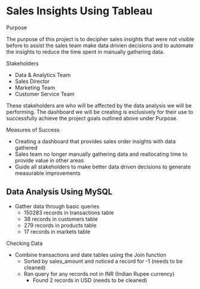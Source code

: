 
# Sales Insights Using Tableau

Purpose

The purpose of this project is to decipher sales insights that were not visible before to assist the sales team make data drivien decisions and to automate the insights to reduce the time spent in manually gathering data.


Stakeholders

- Data & Analytics Team
- Sales Director
- Marketing Team
- Customer Service Team

These stakeholders are who will be affected by the data analysis we will be performing. The dashboard we will be creating is exclusively for their use to successfully achieve the project goals outlined above under Purpose.


Measures of Success

- Creating a dashboard that provides sales order insights with data gathered
- Sales team no longer manually gathering data and reallocating time to provide value in other areas
- Guide all stakeholders to make better data driven decisions to generate measurable improvements
## Data Analysis Using MySQL

- Gather data through basic queries
    - 150283 records in transactions table
    - 38 records in customers table
    - 279 records in products table
    - 17 records in markets table

Checking Data

- Combine transactions and date tables using the Join function 
    - Sorted by sales_amount and noticed a record for -1 (needs to be cleaned)
    - Ran query for any records not in INR (Indian Rupee currency)
        - Found 2 records in USD (needs to be cleaned)